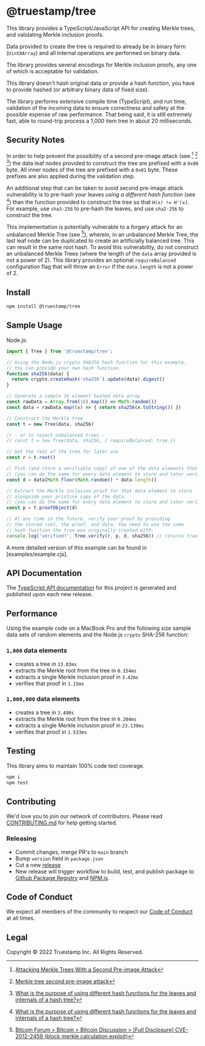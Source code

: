 # @truestamp/tree

This library provides a TypeScript/JavaScript API for creating Merkle trees, and validating Merkle inclusion proofs.

Data provided to create the tree is required to already be in binary form (`Uint8Array`) and all
internal operations are performed on binary data.

The library provides several encodings for Merkle inclusion proofs, any one of which is acceptable for validation.

This library doesn't hash original data or provide a hash function, you have to provide hashed (or arbitrary binary data of fixed size).

The library performs extensive compile time (TypeScript), and run time, validation of the incoming data to ensure correctness and safety at the possible expense of raw performance. That being said, it is still extremely fast, able to round-trip process a 1,000 item tree in about 20 milliseconds.

## Security Notes

In order to help prevent the possibility of a second pre-image attack (see [^1] [^2] [^3]) the data leaf nodes provided to construct the tree are prefixed with a `0x00` byte. All inner nodes of the tree are prefixed with a `0x01` byte. These prefixes are also applied during the validation step.

An additional step that can be taken to avoid second pre-image attack vulnerability is to pre-hash your leaves *using a different hash function* (see [^3]) than the function provided to construct the tree so that `H(x) != H'(x)`. For example, use `sha3-256` to pre-hash the leaves, and use `sha2-256` to construct the tree.

This implementation is potentially vulnerable to a forgery attack for an unbalanced Merkle Tree (see [^5]), wherein, in an unbalanced Merkle Tree, the last leaf node can be duplicated to create an artificially balanced tree. This can result in the same root hash. To avoid this vulnerability, do not construct an unbalanced Merkle Trees (where the length of the `data` array provided is not a power of 2). This library provides an optional `requireBalanced` configuration flag that will throw an `Error` if the `data.length` is not a power of 2.

[^1]: [Attacking Merkle Trees With a Second Pre-image Attack](https://flawed.net.nz/2018/02/21/attacking-merkle-trees-with-a-second-preimage-attack/)
[^2]: [Merkle tree second pre-image attack](https://en.wikipedia.org/wiki/Merkle_tree#Second_preimage_attack)
[^3]: [What is the purpose of using different hash functions for the leaves and internals of a hash tree?](https://crypto.stackexchange.com/questions/2106/what-is-the-purpose-of-using-different-hash-functions-for-the-leaves-and-interna)
[^4]: [Tendermint `0x00` and `0x01` prefix implementation](https://github.com/tendermint/tendermint/blob/e0f8936455029a40287a69d5b0e7baa4d5864da1/crypto/merkle/hash.go#L20)
[^5]: [Bitcoin Forum > Bitcoin > Bitcoin Discussion > [Full Disclosure] CVE-2012-2459 (block merkle calculation exploit)](https://bitcointalk.org/?topic=102395)
[^6]: [Attacking Merkle Trees With a Second Pre-image Attack (Hacker News)](https://news.ycombinator.com/item?id=16572793)

## Install

```sh
npm install @truestamp/tree
```

## Sample Usage

Node.js:

```javascript
import { Tree } from '@truestamp/tree';

// Using the Node.js crypto SHA256 hash function for this example.
// You can provide your own hash function.
function sha256(data) {
  return crypto.createHash('sha256').update(data).digest()
}

// Generate a sample 16 element hashed data array
const rawData = Array.from(16).map(() => Math.random())
const data = rawData.map((x) => { return sha256(x.toString()) })

// Construct the Merkle tree
const t = new Tree(data, sha256)

// - or to reject unbalanced trees -
// const t = new Tree(data, sha256, { requireBalanced: true })

// Get the root of the tree for later use
const r = t.root()

// Pick (and store a verifiable copy) of one of the data elements that will be verified.
// (you can do the same for every data element to store and later verify )
const d = data[Math.floor(Math.random() * data.length)]

// Extract the Merkle inclusion proof for that data element to store
// alongside your pristine copy of the data.
// (you can do the same for every data element to store and later verify )
const p = t.proofObject(d)

// At any time in the future, verify your proof by providing
// the stored root, the proof, and data. You need to use the same
// hash function the tree was originally created with.
console.log('verified?', Tree.verify(r, p, d, sha256)) // returns true or false
```

A more detailed version of this example can be found in [examples/example.cjs].

## API Documentation

The [TypeScript API documentation](https://truestamp.github.io/truestamp-tree/) for this project is generated and published upon each new release.

## Performance

Using the example code on a MacBook Pro and the following size sample data sets of random elements and the Node.js `crypto` SHA-256 function:

### `1,000` data elements

* creates a tree in `13.03ms`
* extracts the Merkle root from the tree in `0.154ms`
* extracts a single Merkle inclusion proof in `3.42ms`
* verifies that proof in `1.15ms`

### `1,000,000` data elements

* creates a tree in `3.490s`
* extracts the Merkle root from the tree in `0.204ms`
* extracts a single Merkle inclusion proof in `23.139ms`
* verifies that proof in `1.533ms`

## Testing

This library aims to maintain 100% code test coverage.

```sh
npm i
npm test
```

## Contributing

We'd love you to join our network of contributors. Please read
[CONTRIBUTING.md](CONTRIBUTING.md) for help getting started.

### Releasing

* Commit changes, merge PR's to `main` branch
* Bump `version` field in `package.json`
* Cut a new [release](https://github.com/truestamp/truestamp-tree/releases)
* New release will trigger workflow to build, test, and publish package to
  [Github Package Registry](https://github.com/truestamp/truestamp-tree/packages)
  and [NPM.js](https://www.npmjs.com/package/@truestamp/tree).

## Code of Conduct

We expect all members of the community to respect our
[Code of Conduct](CODE_OF_CONDUCT.md) at all times.

## Legal

Copyright © 2022 Truestamp Inc. All Rights Reserved.
